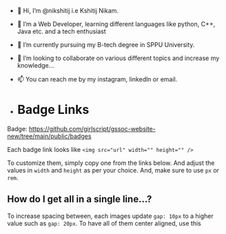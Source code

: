 - 👋 Hi, I’m @nikshitij i.e Kshitij Nikam.
- 👀 I’m a Web Developer, learning different languages like python, C++, Java etc. and a tech enthusiast 
- 🌱 I’m currently pursuing my B-tech degree in SPPU University.
- 💞️ I’m looking to collaborate on various different topics and increase my knowledge...
- 📫 You can reach me by my instagram, linkedln or email.

- # Badge Links

Badge: https://github.com/girlscript/gssoc-website-new/tree/main/public/badges

Each badge link looks like `<img src="url" width="" height="" />`

To customize them, simply copy one from the links below. And adjust the values in `width` and `height` as per your choice. And, make sure to use `px` or `rem`.

## How do I get all in a single line...?
To increase spacing between, each images update `gap: 10px` to a higher value such as `gap: 20px`.
To have all of them center aligned, use this

<!---
nikshitij/nikshitij is a ✨ special ✨ repository because its `README.md` (this file) appears on your GitHub profile.
You can click the Preview link to take a look at your changes.
--->
